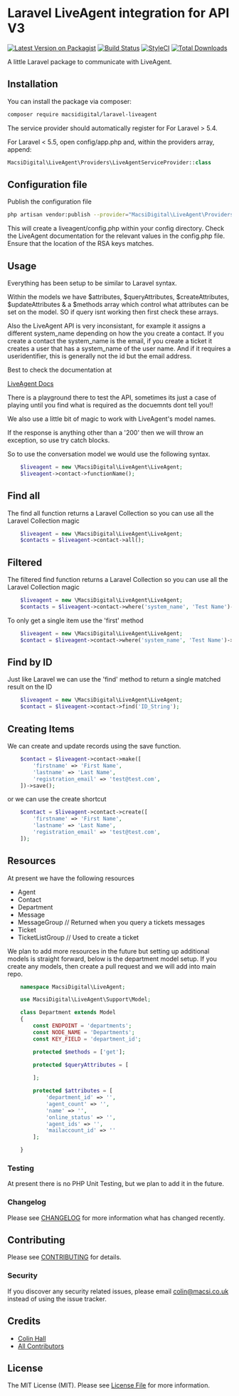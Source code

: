 # Laravel LiveAgent integration for API V3

[![Latest Version on Packagist](https://img.shields.io/packagist/v/macsidigital/laravel-liveagent.svg?style=flat-square)](https://packagist.org/packages/macsidigital/laravel-liveagent)
[![Build Status](https://img.shields.io/travis/macsidigital/laravel-liveagent/master.svg?style=flat-square)](https://travis-ci.org/MacsiDigital/laravel-liveagent)
[![StyleCI](https://github.styleci.io/repos/198825420/shield?branch=master)](https://github.styleci.io/repos/198825420)
[![Total Downloads](https://img.shields.io/packagist/dt/macsidigital/laravel-liveagent.svg?style=flat-square)](https://packagist.org/packages/macsidigital/laravel-liveagent)

A little Laravel package to communicate with LiveAgent.

## Installation

You can install the package via composer:

```bash
composer require macsidigital/laravel-liveagent
```

The service provider should automatically register for For Laravel > 5.4.

For Laravel < 5.5, open config/app.php and, within the providers array, append:

``` php
MacsiDigital\LiveAgent\Providers\LiveAgentServiceProvider::class
```

## Configuration file

Publish the configuration file

```bash
php artisan vendor:publish --provider="MacsiDigital\LiveAgent\Providers\LiveAgentServiceProvider"
```

This will create a liveagent/config.php within your config directory. Check the LiveAgent documentation for the relevant values in the config.php file.
Ensure that the location of the RSA keys matches.

## Usage

Everything has been setup to be similar to Laravel syntax.

Within the models we have $attributes, $queryAttributes, $createAttributes, $updateAttributes & a $methods array which control what attributes can be set on the model.  SO if query isnt working then first check these arrays.

Also the LiveAgent API is very inconsistant, for example it assigns a different system_name depending on how the you create a contact.  If you create a contact the system_name is the email, if you create a ticket it creates a user that has a system_name of the user name.  And if it requires a useridentifier, this is generally not the id but the email address.

Best to check the documentation at 

[LiveAgent Docs](https://reviseradiology.ladesk.com/docs/api/v3/)

There is a playground there to test the API, sometimes its just a case of playing until you find what is required as the docuemnts dont tell you!!

We also use a little bit of magic to work with LiveAgent's model names.

If the response is anything other than a '200' then we will throw an exception, so use try catch blocks.

So to use the conversation model we would use the following syntax.

``` php
	$liveagent = new \MacsiDigital\LiveAgent\LiveAgent;
	$liveagent->contact->functionName();
```

## Find all

The find all function returns a Laravel Collection so you can use all the Laravel Collection magic

``` php
	$liveagent = new \MacsiDigital\LiveAgent\LiveAgent;
	$contacts = $liveagent->contact->all();
```

## Filtered

The filtered find function returns a Laravel Collection so you can use all the Laravel Collection magic

``` php
	$liveagent = new \MacsiDigital\LiveAgent\LiveAgent;
	$contacts = $liveagent->contact->where('system_name', 'Test Name')->get();
```

To only get a single item use the 'first' method

``` php
	$liveagent = new \MacsiDigital\LiveAgent\LiveAgent;
	$contact = $liveagent->contact->where('system_name', 'Test Name')->first();
```

## Find by ID

Just like Laravel we can use the 'find' method to return a single matched result on the ID

``` php
	$liveagent = new \MacsiDigital\LiveAgent\LiveAgent;
	$contact = $liveagent->contact->find('ID_String');
```

## Creating Items

We can create and update records using the save function.

``` php
	$contact = $liveagent->contact->make([
        'firstname' => 'First Name',
        'lastname' => 'Last Name',
        'registration_email' => 'test@test.com',
    ])->save();
```

or we can use the create shortcut

``` php
	$contact = $liveagent->contact->create([
        'firstname' => 'First Name',
        'lastname' => 'Last Name',
        'registration_email' => 'test@test.com',
    ]);
```

## Resources

At present we have the following resources

* Agent
* Contact
* Department
* Message
* MessageGroup // Returned when you query a tickets messages
* Ticket
* TicketListGroup // Used to create a ticket

We plan to add more resources in the future but setting up additional models is straight forward, below is the department model setup.  If you create any models, then create a pull request and we will add into main repo.

``` php
	namespace MacsiDigital\LiveAgent;

	use MacsiDigital\LiveAgent\Support\Model;

	class Department extends Model
	{
	    const ENDPOINT = 'departments';
	    const NODE_NAME = 'Departments';
	    const KEY_FIELD = 'department_id';

	    protected $methods = ['get'];

	    protected $queryAttributes = [
	        
	    ];

	    protected $attributes = [
	        'department_id' => '',
	        'agent_count' => '',
	        'name' => '',
	        'online_status' => '',
	        'agent_ids' => '',
	        'mailaccount_id' => ''
	    ];

	}
```

### Testing

At present there is no PHP Unit Testing, but we plan to add it in the future.

### Changelog

Please see [CHANGELOG](CHANGELOG.md) for more information what has changed recently.

## Contributing

Please see [CONTRIBUTING](CONTRIBUTING.md) for details.

### Security

If you discover any security related issues, please email colin@macsi.co.uk instead of using the issue tracker.

## Credits

- [Colin Hall](https://github.com/macsidigital)
- [All Contributors](../../contributors)

## License

The MIT License (MIT). Please see [License File](LICENSE.md) for more information.
